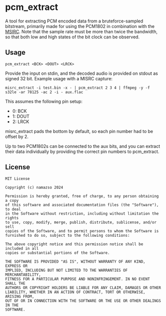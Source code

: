 # pcm_extract

A tool for extracting PCM encoded data from a bruteforce-sampled bitstream, primarily made for using the PCM1802 in combination with the [MSIRC](https://github.com/Stefan-Olt/MISRC/). Note that the sample rate must be more than twice the bandwidth, so that both low and high states of the bit clock can be observed.

## Usage

```
pcm_extract <BCK> <DOUT> <LRCK>
```

Provide the input on stdin, and the decoded audio is provided on stdout as signed 32 bit. Example usage with a MISRC capture:

```
misrc_extract -i test.bin -x - | pcm_extract 2 3 4 | ffmpeg -y -f s32le -ar 78125 -ac 2 -i - aux.flac 
```

This assumes the following pin setup:

- 0: BCK
- 1: DOUT
- 2: LRCK

misrc_extract pads the bottom by default, so each pin number had to be offset by 2.

Up to two PCM1802s can be connected to the aux bits, and you can extract their data individually by providing the correct pin numbers to pcm_extract.

## License

    MIT License
    
    Copyright (c) namazso 2024
    
    Permission is hereby granted, free of charge, to any person obtaining a copy
    of this software and associated documentation files (the "Software"), to deal
    in the Software without restriction, including without limitation the rights
    to use, copy, modify, merge, publish, distribute, sublicense, and/or sell
    copies of the Software, and to permit persons to whom the Software is
    furnished to do so, subject to the following conditions:
    
    The above copyright notice and this permission notice shall be included in all
    copies or substantial portions of the Software.
    
    THE SOFTWARE IS PROVIDED "AS IS", WITHOUT WARRANTY OF ANY KIND, EXPRESS OR
    IMPLIED, INCLUDING BUT NOT LIMITED TO THE WARRANTIES OF MERCHANTABILITY,
    FITNESS FOR A PARTICULAR PURPOSE AND NONINFRINGEMENT. IN NO EVENT SHALL THE
    AUTHORS OR COPYRIGHT HOLDERS BE LIABLE FOR ANY CLAIM, DAMAGES OR OTHER
    LIABILITY, WHETHER IN AN ACTION OF CONTRACT, TORT OR OTHERWISE, ARISING FROM,
    OUT OF OR IN CONNECTION WITH THE SOFTWARE OR THE USE OR OTHER DEALINGS IN THE
    SOFTWARE.

